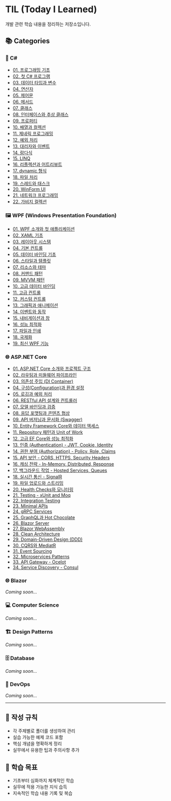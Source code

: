 # TIL (Today I Learned)

개발 관련 학습 내용을 정리하는 저장소입니다.

## 📚 Categories

### 🔷 C#
- [01. 프로그래밍 기초](CSharp/01-programming-basics.md)
- [02. 첫 C# 프로그램](CSharp/02-first-csharp-program.md)
- [03. 데이터 타입과 변수](CSharp/03-data-types-and-variables.md)
- [04. 연산자](CSharp/04-operators.md)
- [05. 제어문](CSharp/05-control-flow.md)
- [06. 메서드](CSharp/06-methods.md)
- [07. 클래스](CSharp/07-classes.md)
- [08. 인터페이스와 추상 클래스](CSharp/08-interfaces-and-abstract-classes.md)
- [09. 프로퍼티](CSharp/09-properties.md)
- [10. 배열과 컬렉션](CSharp/10-arrays-and-collections.md)
- [11. 제네릭 프로그래밍](CSharp/11-generic-programming.md)
- [12. 예외 처리](CSharp/12-exception-handling.md)
- [13. 대리자와 이벤트](CSharp/13-delegates-and-events.md)
- [14. 람다식](CSharp/14-lambda-expressions.md)
- [15. LINQ](CSharp/15-linq.md)
- [16. 리플렉션과 어트리뷰트](CSharp/16-reflection-and-attributes.md)
- [17. dynamic 형식](CSharp/17-dynamic-type.md)
- [18. 파일 처리](CSharp/18-file-handling.md)
- [19. 스레드와 태스크](CSharp/19-threads-and-tasks.md)
- [20. WinForm UI](CSharp/20-winform-ui.md)
- [21. 네트워크 프로그래밍](CSharp/21-network-programming.md)
- [22. 가비지 컬렉션](CSharp/22-garbage-collection.md)

### 🖼️ WPF (Windows Presentation Foundation)
- [01. WPF 소개와 첫 애플리케이션](WPF/01-wpf-introduction.md)
- [02. XAML 기초](WPF/02-xaml-basics.md)
- [03. 레이아웃 시스템](WPF/03-layout-system.md)
- [04. 기본 컨트롤](WPF/04-basic-controls.md)
- [05. 데이터 바인딩 기초](WPF/05-data-binding-basics.md)
- [06. 스타일과 템플릿](WPF/06-styles-and-templates.md)
- [07. 리소스와 테마](WPF/07-resources-and-themes.md)
- [08. 커맨드 패턴](WPF/08-command-pattern.md)
- [09. MVVM 패턴](WPF/09-mvvm-pattern.md)
- [10. 고급 데이터 바인딩](WPF/10-advanced-data-binding.md)
- [11. 고급 컨트롤](WPF/11-advanced-controls.md)
- [12. 커스텀 컨트롤](WPF/12-custom-controls.md)
- [13. 그래픽과 애니메이션](WPF/13-graphics-and-animation.md)
- [14. 이벤트와 동작](WPF/14-events-and-behaviors.md)
- [15. 내비게이션과 창](WPF/15-navigation-and-windows.md)
- [16. 성능 최적화](WPF/16-performance-optimization.md)
- [17. 파일과 인쇄](WPF/17-file-and-printing.md)
- [18. 국제화](WPF/18-internationalization.md)
- [19. 최신 WPF 기능](WPF/19-modern-wpf-features.md)

### 🌐 ASP.NET Core
- [01. ASP.NET Core 소개와 프로젝트 구조](ASP.NET-Core/01-introduction-and-project-structure.md)
- [02. 라우팅과 미들웨어 파이프라인](ASP.NET-Core/02-routing-and-middleware-pipeline.md)
- [03. 의존성 주입 (DI Container)](ASP.NET-Core/03-dependency-injection.md)
- [04. 구성(Configuration)과 환경 설정](ASP.NET-Core/04-configuration-and-environments.md)
- [05. 로깅과 예외 처리](ASP.NET-Core/05-logging-and-exception-handling.md)
- [06. RESTful API 설계와 컨트롤러](ASP.NET-Core/06-restful-api-design-and-controllers.md)
- [07. 모델 바인딩과 검증](ASP.NET-Core/07-model-binding-and-validation.md)
- [08. 응답 포맷팅과 콘텐츠 협상](ASP.NET-Core/08-response-formatting-and-content-negotiation.md)
- [09. API 버저닝과 문서화 (Swagger)](ASP.NET-Core/09-api-versioning-and-documentation.md)
- [10. Entity Framework Core와 데이터 액세스](ASP.NET-Core/10-entity-framework-core-and-data-access.md)
- [11. Repository 패턴과 Unit of Work](ASP.NET-Core/11-repository-pattern-and-unit-of-work.md)
- [12. 고급 EF Core와 성능 최적화](ASP.NET-Core/12-advanced-ef-core-performance.md)
- [13. 인증 (Authentication) - JWT, Cookie, Identity](ASP.NET-Core/13-authentication-jwt-cookie-identity.md)
- [14. 권한 부여 (Authorization) - Policy, Role, Claims](ASP.NET-Core/14-authorization-policy-role-claims.md)
- [15. API 보안 - CORS, HTTPS, Security Headers](ASP.NET-Core/15-api-security-cors-https-headers.md)
- [16. 캐싱 전략 - In-Memory, Distributed, Response](ASP.NET-Core/16-caching-strategies.md)
- [17. 백그라운드 작업 - Hosted Services, Queues](ASP.NET-Core/17-background-tasks-hosted-services.md)
- [18. 실시간 통신 - SignalR](ASP.NET-Core/18-realtime-communication-signalr.md)
- [19. 파일 업로드와 스트리밍](ASP.NET-Core/19-file-upload-and-streaming.md)
- [20. Health Checks와 모니터링](ASP.NET-Core/20-health-checks-and-monitoring.md)
- [21. Testing - xUnit and Moq](ASP.NET-Core/21-testing-xunit-and-moq.md)
- [22. Integration Testing](ASP.NET-Core/22-integration-testing.md)
- [23. Minimal APIs](ASP.NET-Core/23-minimal-apis.md)
- [24. gRPC Services](ASP.NET-Core/24-grpc-services.md)
- [25. GraphQL과 Hot Chocolate](ASP.NET-Core/25-graphql-with-hot-chocolate.md)
- [26. Blazor Server](ASP.NET-Core/26-blazor-server.md)
- [27. Blazor WebAssembly](ASP.NET-Core/27-blazor-webassembly.md)
- [28. Clean Architecture](ASP.NET-Core/28-clean-architecture.md)
- [29. Domain-Driven Design (DDD)](ASP.NET-Core/29-domain-driven-design.md)
- [30. CQRS와 MediatR](ASP.NET-Core/30-cqrs-and-mediatr.md)
- [31. Event Sourcing](ASP.NET-Core/31-event-sourcing.md)
- [32. Microservices Patterns](ASP.NET-Core/32-microservices-patterns.md)
- [33. API Gateway - Ocelot](ASP.NET-Core/33-api-gateway-ocelot.md)
- [34. Service Discovery - Consul](ASP.NET-Core/34-service-discovery-consul.md)

### 🌐 Blazor
*Coming soon...*

### 💻 Computer Science
*Coming soon...*

### 🏗️ Design Patterns
*Coming soon...*

### 🗄️ Database
*Coming soon...*

### 🔧 DevOps
*Coming soon...*

---

## 📝 작성 규칙
- 각 주제별로 폴더를 생성하여 관리
- 실습 가능한 예제 코드 포함
- 핵심 개념을 명확하게 정리
- 실무에서 유용한 팁과 주의사항 추가

## 🎯 학습 목표
- 기초부터 심화까지 체계적인 학습
- 실무에 적용 가능한 지식 습득
- 지속적인 학습 내용 기록 및 복습